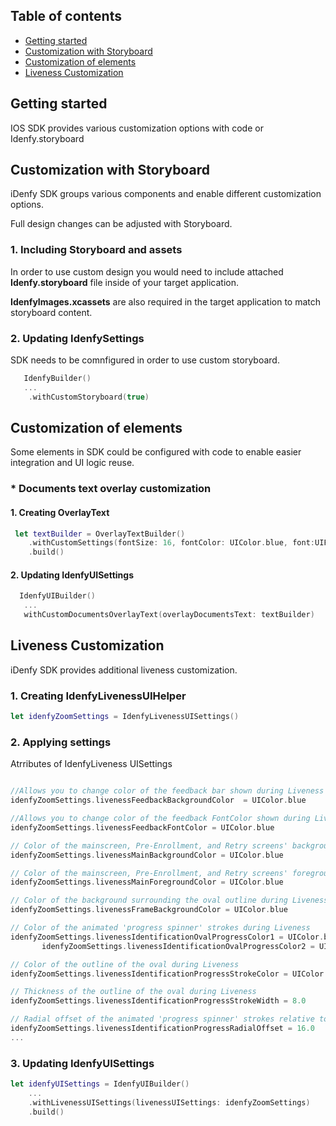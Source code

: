 ## Table of contents

*   [Getting started](#getting-started)
*   [Customization with Storyboard](#customization-with-storyboard)
*   [Customization of elements](#customization-of-elements)
*   [Liveness Customization](#liveness-customization)

## Getting started
IOS SDK provides various customization options with code or Idenfy.storyboard


## Customization with Storyboard
iDenfy SDK groups various components and enable different customization options.

Full design changes can be adjusted with Storyboard.

### 1. Including Storyboard and assets

In order to use custom design you would need to include attached **Idenfy.storyboard** file inside of your target application. 

**IdenfyImages.xcassets** are also required in the target application to match storyboard content.

### 2. Updating IdenfySettings

SDK needs to be comnfigured in order to use custom storyboard.

```swift
   IdenfyBuilder()
   ...
    .withCustomStoryboard(true)
```

## Customization of elements
Some elements in SDK could be configured with code to enable easier integration and UI logic reuse.

 ### *  Documents text overlay customization
 #### 1. Creating OverlayText

```swift
 let textBuilder = OverlayTextBuilder()
    .withCustomSettings(fontSize: 16, fontColor: UIColor.blue, font:UIFont.systemFont(ofSize: 26))
    .build()
```
 #### 2. Updating IdenfyUISettings

 ```swift
   IdenfyUIBuilder()
    ...
    withCustomDocumentsOverlayText(overlayDocumentsText: textBuilder)
```

## Liveness Customization

iDenfy SDK provides additional liveness customization.

 ### 1. Creating IdenfyLivenessUIHelper

 ```swift
 let idenfyZoomSettings = IdenfyLivenessUISettings()
```
 ### 2. Applying settings

 Atrributes of IdenfyLiveness UISettings

 ```swift
 
 //Allows you to change color of the feedback bar shown during Liveness
 idenfyZoomSettings.livenessFeedbackBackgroundColor  = UIColor.blue

//Allows you to change color of the feedback FontColor shown during Liveness
idenfyZoomSettings.livenessFeedbackFontColor = UIColor.blue

// Color of the mainscreen, Pre-Enrollment, and Retry screens' background
idenfyZoomSettings.livenessMainBackgroundColor = UIColor.blue

// Color of the mainscreen, Pre-Enrollment, and Retry screens' foreground
idenfyZoomSettings.livenessMainForegroundColor = UIColor.blue

// Color of the background surrounding the oval outline during Liveness
idenfyZoomSettings.livenessFrameBackgroundColor = UIColor.blue

// Color of the animated 'progress spinner' strokes during Liveness
idenfyZoomSettings.livenessIdentificationOvalProgressColor1 = UIColor.blue
        idenfyZoomSettings.livenessIdentificationOvalProgressColor2 = UIColor.white

// Color of the outline of the oval during Liveness
idenfyZoomSettings.livenessIdentificationProgressStrokeColor = UIColor.blue

// Thickness of the outline of the oval during Liveness
idenfyZoomSettings.livenessIdentificationProgressStrokeWidth = 8.0

// Radial offset of the animated 'progress spinner' strokes relative to the outermost bounds of the oval outline. As this value increases, animations move closer toward the oval's center
idenfyZoomSettings.livenessIdentificationProgressRadialOffset = 16.0
...
```
 ### 3. Updating IdenfyUISettings

```swift
let idenfyUISettings = IdenfyUIBuilder()
    ...
    .withLivenessUISettings(livenessUISettings: idenfyZoomSettings)
    .build()
```





